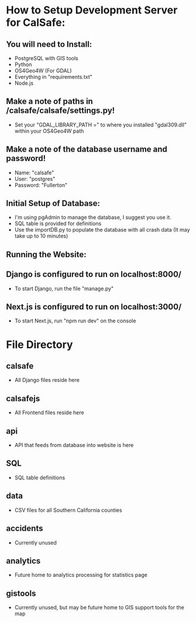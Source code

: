 # How to Setup Development Server for CalSafe:

## You will need to Install:
  - PostgreSQL with GIS tools
  - Python
  - OS4Geo4W (For GDAL)
  - Everything in "requirements.txt"
  - Node.js

## Make a note of paths in /calsafe/calsafe/settings.py!
  - Set your "GDAL_LIBRARY_PATH =" to where you installed "gdal309.dll" within your OS4Geo4W path

## Make a note of the database username and password!
  - Name: "calsafe"
  - User: "postgres"
  - Password: "Fullerton"

## Initial Setup of Database:
  - I'm using pgAdmin to manage the database, I suggest you use it.
  - SQL table is provided for definitions
  - Use the importDB.py to populate the database with all crash data (It may take up to 10 minutes)

## Running the Website:
## Django is configured to run on localhost:8000/
  - To start Django, run the file "manage.py"
## Next.js is configured to run on localhost:3000/
  - To start Next.js, run "npm run dev" on the console

# File Directory
## calsafe
  - All Django files reside here
## calsafejs
  - All Frontend files reside here
## api
  - API that feeds from database into website is here
## SQL
  - SQL table definitions
## data
  - CSV files for all Southern California counties
## accidents
  - Currently unused
## analytics
  - Future home to analytics processing for statistics page
## gistools
  - Currently unused, but may be future home to GIS support tools for the map
